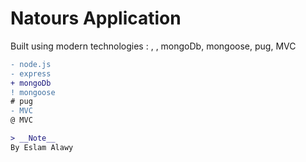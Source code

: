 # Natours Application

Built using modern technologies : , , mongoDb, mongoose, pug, MVC 
```diff
- node.js
- express
+ mongoDb
! mongoose
# pug
- MVC
@ MVC

> __Note__ 
By Eslam Alawy
